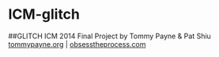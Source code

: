 ICM-glitch
==========

##GLITCH
ICM 2014 Final Project by 
Tommy Payne & Pat Shiu
[tommypayne.org](tommypayne.org) | [obsesstheprocess.com](obsesstheprocess.com)